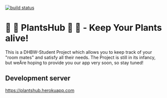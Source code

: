 [![build status](https://github.com/qt1337/PlantsHub/workflows/Build/badge.svg)](https://github.com/qt1337/PlantsHub/actions?query=branch%3Amaster)
# 🌱 🌻 PlantsHub 🌻 🌱 - Keep Your Plants alive!

This is a DHBW-Student Project which allows you to keep track of your "room mates" and satisfy all their needs.
The Project is still in its infancy, but weÄre hoping to provide you our app very soon, so stay tuned!

## Development server

https://plantshub.herokuapp.com

